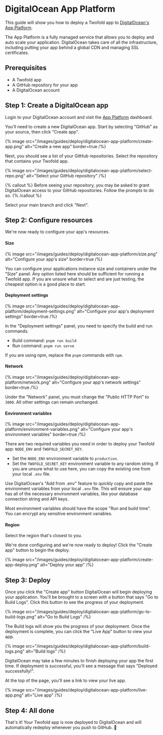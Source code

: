 # DigitalOcean App Platform

This guide will show you how to deploy a Twofold app to [DigitalOcean's App Platform](https://www.digitalocean.com/products/app-platform).

The App Platform is a fully managed service that allows you to deploy and auto scale your application. DigitalOcean takes care of all the infrastructure, including putting your app behind a global CDN and managing SSL certificates.

## Prerequisites

- A Twofold app
- A GitHub repository for your app
- A DigitalOcean account

## Step 1: Create a DigitalOcean app

Login to your DigitalOcean account and visit the [App Platform](https://cloud.digitalocean.com/apps) dashboard.

You'll need to create a new DigitalOcean app. Start by selecting "GitHub" as your source, then click "Create app".

{% image src="/images/guides/deploy/digitalocean-app-platform/create-app.png" alt="Create a new app" border=true /%}

Next, you should see a list of your GitHub repositories. Select the repository that contains your Twofold app.

{% image src="/images/guides/deploy/digitalocean-app-platform/select-repo.png" alt="Select your GitHub repository" /%}

{% callout %}
Before seeing your repository, you may be asked to grant DigitalOcean access to your GitHub repositories. Follow the prompts to do so.
{% /callout %}

Select your main branch and click "Next".

## Step 2: Configure resources

We're now ready to configure your app's resources.

#### Size

{% image src="/images/guides/deploy/digitalocean-app-platform/size.png" alt="Configure your app's size" border=true /%}

You can configure your applications instance size and containers under the "Size" panel. Any option listed here should be sufficient for running a Twofold app. If you are unsure what to select and are just testing, the cheapest option is a good place to start.

#### Deployment settings

{% image src="/images/guides/deploy/digitalocean-app-platform/deployment-settings.png" alt="Configure your app's deployment settings" border=true /%}

In the "Deployment settings" panel, you need to specify the build and run commands.

- Build command: `pnpm run build`
- Run command: `pnpm run serve`

If you are using npm, replace the `pnpm` commands with `npm`.

#### Network

{% image src="/images/guides/deploy/digitalocean-app-platform/network.png" alt="Configure your app's network settings" border=true /%}

Under the "Network" panel, you must change the "Public HTTP Port" to `3000`. All other settings can remain unchanged.

#### Environment variables

{% image src="/images/guides/deploy/digitalocean-app-platform/environment-variables.png" alt="Configure your app's environment variables" border=true /%}

There are two required variables you need in order to deploy your Twofold app: `NODE_ENV` and `TWOFOLD_SECRET_KEY`.

- Set the `NODE_ENV` environment variable to `production`.
- Set the `TWOFOLD_SECRET_KEY` environment variable to any random string. If you are unsure what to use here, you can copy the existing one from your local `.env` file.

Use DigitalOcean's "Add from .env" feature to quickly copy and paste the environment variables from your local `.env` file. This will ensure your app has all of the necessary environment variables, like your database connection string and API keys.

Most environment variables should have the scope "Run and build time". You can encrypt any sensitive environment variables.

#### Region

Select the region that's closest to you.

We're done configuring and we're now ready to deploy! Click the "Create app" button to begin the deploy.

{% image src="/images/guides/deploy/digitalocean-app-platform/create-app-deploy.png" alt="Deploy your app" /%}

## Step 3: Deploy

Once you click the "Create app" button DigitalOcean will begin deploying your application. You'll be brought to a screen with a button that says "Go to Build Logs". Click this button to see the progress of your deployment.

{% image src="/images/guides/deploy/digitalocean-app-platform/go-to-build-logs.png" alt="Go to Build Logs" /%}

The Build logs will show you the progress of your deployment. Once the deployment is complete, you can click the "Live App" button to view your app.

{% image src="/images/guides/deploy/digitalocean-app-platform/build-logs.png" alt="Build logs" /%}

DigitalOcean may take a few minutes to finish deploying your app the first time. If deployment is successful, you'll see a message that says "Deployed successfully!".

At the top of the page, you'll see a link to view your live app.

{% image src="/images/guides/deploy/digitalocean-app-platform/live-app.png" alt="Live app" /%}

## Step 4: All done

That's it! Your Twofold app is now deployed to DigitalOcean and will automatically redeploy whenever you push to GitHub. 🎉
